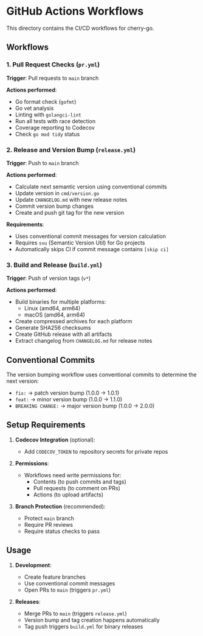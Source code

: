 # GitHub Actions Workflows

This directory contains the CI/CD workflows for cherry-go.

## Workflows

### 1. Pull Request Checks (`pr.yml`)
**Trigger**: Pull requests to `main` branch

**Actions performed**:
- Go format check (`gofmt`)
- Go vet analysis
- Linting with `golangci-lint`
- Run all tests with race detection
- Coverage reporting to Codecov
- Check `go mod tidy` status

### 2. Release and Version Bump (`release.yml`)
**Trigger**: Push to `main` branch

**Actions performed**:
- Calculate next semantic version using conventional commits
- Update version in `cmd/version.go`
- Update `CHANGELOG.md` with new release notes
- Commit version bump changes
- Create and push git tag for the new version

**Requirements**:
- Uses conventional commit messages for version calculation
- Requires `svu` (Semantic Version Util) for Go projects
- Automatically skips CI if commit message contains `[skip ci]`

### 3. Build and Release (`build.yml`)
**Trigger**: Push of version tags (`v*`)

**Actions performed**:
- Build binaries for multiple platforms:
  - Linux (amd64, arm64)
  - macOS (amd64, arm64)
- Create compressed archives for each platform
- Generate SHA256 checksums
- Create GitHub release with all artifacts
- Extract changelog from `CHANGELOG.md` for release notes

## Conventional Commits

The version bumping workflow uses conventional commits to determine the next version:

- `fix:` → patch version bump (1.0.0 → 1.0.1)
- `feat:` → minor version bump (1.0.0 → 1.1.0)
- `BREAKING CHANGE:` → major version bump (1.0.0 → 2.0.0)

## Setup Requirements

1. **Codecov Integration** (optional):
   - Add `CODECOV_TOKEN` to repository secrets for private repos

2. **Permissions**:
   - Workflows need write permissions for:
     - Contents (to push commits and tags)
     - Pull requests (to comment on PRs)
     - Actions (to upload artifacts)

3. **Branch Protection** (recommended):
   - Protect `main` branch
   - Require PR reviews
   - Require status checks to pass

## Usage

1. **Development**:
   - Create feature branches
   - Use conventional commit messages
   - Open PRs to `main` (triggers `pr.yml`)

2. **Releases**:
   - Merge PRs to `main` (triggers `release.yml`)
   - Version bump and tag creation happens automatically
   - Tag push triggers `build.yml` for binary releases
